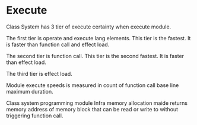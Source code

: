 # Execute

Class System has 3 tier of execute certainty when execute module.

The first tier is operate and execute lang elements.
This tier is the fastest. It is faster than function call and effect load.

The second tier is function call.
This tier is the second fastest. It is faster than effect load.

The third tier is effect load.

Module execute speeds is measured in count of function call base line maximum duration.

Class system programming module Infra memory allocation maide returns
memory address of memory block that can be read or write to without triggering function call.